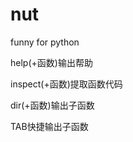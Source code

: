 # nut

funny for python 
                 
help(+函数)输出帮助
               
inspect(+函数)提取函数代码  
      
dir(+函数)输出子函数       
       
TAB快捷输出子函数                 
